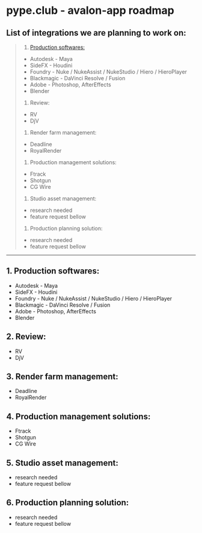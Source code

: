 # pype.club - avalon-app roadmap

## List of integrations we are planning to work on:
> 1. [Production softwares:](#6)
>   - Autodesk - Maya
>   - SideFX - Houdini
>   - Foundry - Nuke / NukeAssist / NukeStudio / Hiero / HieroPlayer
>   - Blackmagic - DaVinci Resolve / Fusion
>   - Adobe - Photoshop, AfterEffects
>   - Blender
> 1. Review:
>   - RV
>   - DjV
> 1. Render farm management:
>   - Deadline
>   - RoyalRender
> 1. Production management solutions:
>   - Ftrack
>   - Shotgun
>   - CG Wire
> 1. Studio asset management:
>   - research needed
>   - feature request bellow
> 1. Production planning solution:
>   - research needed
>   - feature request bellow

****

## <a name="1"></a>1. Production softwares:
  - Autodesk - Maya
  - SideFX - Houdini
  - Foundry - Nuke / NukeAssist / NukeStudio / Hiero / HieroPlayer
  - Blackmagic - DaVinci Resolve / Fusion
  - Adobe - Photoshop, AfterEffects
  - Blender

## 2. Review:
  - RV
  - DjV

## 3. Render farm management:
  - Deadline
  - RoyalRender

## 4. Production management solutions:
  - Ftrack
  - Shotgun
  - CG Wire

## 5. Studio asset management:
  - research needed
  - feature request bellow

## <a name="6"></a>6. Production planning solution:
  - research needed
  - feature request bellow
